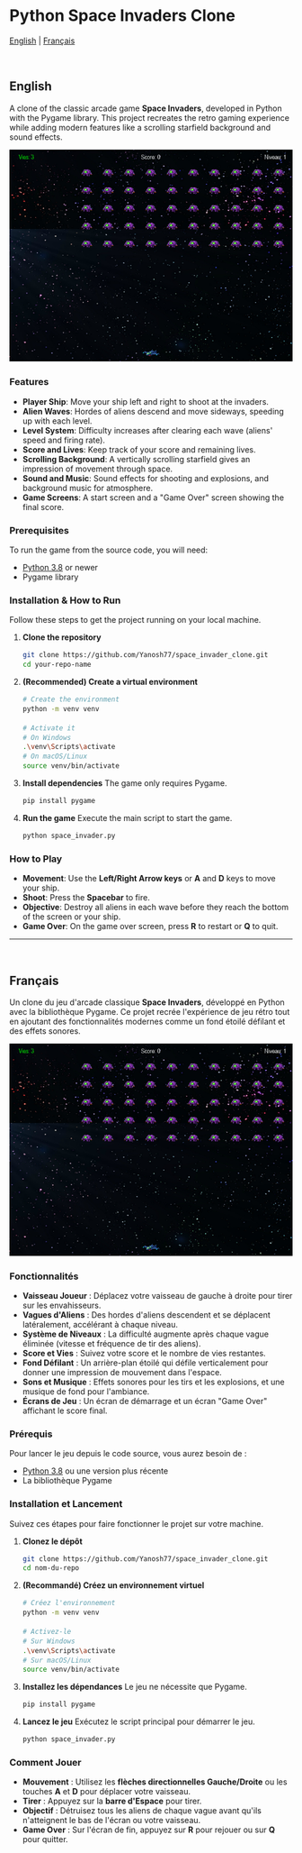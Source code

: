 # Python Space Invaders Clone

[English](#english) | [Français](#français)

<br>

## English

A clone of the classic arcade game **Space Invaders**, developed in Python with the Pygame library. This project recreates the retro gaming experience while adding modern features like a scrolling starfield background and sound effects.

![Gameplay Screenshot](assets/screenshot.png)

### Features

*   **Player Ship**: Move your ship left and right to shoot at the invaders.
*   **Alien Waves**: Hordes of aliens descend and move sideways, speeding up with each level.
*   **Level System**: Difficulty increases after clearing each wave (aliens' speed and firing rate).
*   **Score and Lives**: Keep track of your score and remaining lives.
*   **Scrolling Background**: A vertically scrolling starfield gives an impression of movement through space.
*   **Sound and Music**: Sound effects for shooting and explosions, and background music for atmosphere.
*   **Game Screens**: A start screen and a "Game Over" screen showing the final score.

### Prerequisites

To run the game from the source code, you will need:
*   [Python 3.8](https://www.python.org/downloads/) or newer
*   Pygame library

### Installation & How to Run

Follow these steps to get the project running on your local machine.

1.  **Clone the repository**
    ```sh
    git clone https://github.com/Yanosh77/space_invader_clone.git
    cd your-repo-name
    ```

2.  **(Recommended) Create a virtual environment**
    ```sh
    # Create the environment
    python -m venv venv

    # Activate it
    # On Windows
    .\venv\Scripts\activate
    # On macOS/Linux
    source venv/bin/activate
    ```

3.  **Install dependencies**
    The game only requires Pygame.
    ```sh
    pip install pygame
    ```

4.  **Run the game**
    Execute the main script to start the game.
    ```sh
    python space_invader.py
    ```
  

### How to Play

*   **Movement**: Use the **Left/Right Arrow keys** or **A** and **D** keys to move your ship.
*   **Shoot**: Press the **Spacebar** to fire.
*   **Objective**: Destroy all aliens in each wave before they reach the bottom of the screen or your ship.
*   **Game Over**: On the game over screen, press **R** to restart or **Q** to quit.

---
<br>

## Français

Un clone du jeu d'arcade classique **Space Invaders**, développé en Python avec la bibliothèque Pygame. Ce projet recrée l'expérience de jeu rétro tout en ajoutant des fonctionnalités modernes comme un fond étoilé défilant et des effets sonores.

![Aperçu du jeu](assets/screenshot.png)

### Fonctionnalités

*   **Vaisseau Joueur** : Déplacez votre vaisseau de gauche à droite pour tirer sur les envahisseurs.
*   **Vagues d'Aliens** : Des hordes d'aliens descendent et se déplacent latéralement, accélérant à chaque niveau.
*   **Système de Niveaux** : La difficulté augmente après chaque vague éliminée (vitesse et fréquence de tir des aliens).
*   **Score et Vies** : Suivez votre score et le nombre de vies restantes.
*   **Fond Défilant** : Un arrière-plan étoilé qui défile verticalement pour donner une impression de mouvement dans l'espace.
*   **Sons et Musique** : Effets sonores pour les tirs et les explosions, et une musique de fond pour l'ambiance.
*   **Écrans de Jeu** : Un écran de démarrage et un écran "Game Over" affichant le score final.

### Prérequis

Pour lancer le jeu depuis le code source, vous aurez besoin de :
*   [Python 3.8](https://www.python.org/downloads/) ou une version plus récente
*   La bibliothèque Pygame

### Installation et Lancement

Suivez ces étapes pour faire fonctionner le projet sur votre machine.

1.  **Clonez le dépôt**
    ```sh
    git clone https://github.com/Yanosh77/space_invader_clone.git
    cd nom-du-repo
    ```

2.  **(Recommandé) Créez un environnement virtuel**
    ```sh
    # Créez l'environnement
    python -m venv venv

    # Activez-le
    # Sur Windows
    .\venv\Scripts\activate
    # Sur macOS/Linux
    source venv/bin/activate
    ```

3.  **Installez les dépendances**
    Le jeu ne nécessite que Pygame.
    ```sh
    pip install pygame
    ```

4.  **Lancez le jeu**
    Exécutez le script principal pour démarrer le jeu.
    ```sh
    python space_invader.py
    ```
  

### Comment Jouer

*   **Mouvement** : Utilisez les **flèches directionnelles Gauche/Droite** ou les touches **A** et **D** pour déplacer votre vaisseau.
*   **Tirer** : Appuyez sur la **barre d'Espace** pour tirer.
*   **Objectif** : Détruisez tous les aliens de chaque vague avant qu'ils n'atteignent le bas de l'écran ou votre vaisseau.
*   **Game Over** : Sur l'écran de fin, appuyez sur **R** pour rejouer ou sur **Q** pour quitter.

